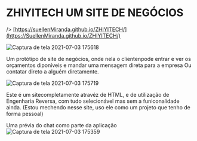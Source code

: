 # ZHIYITECH UM SITE DE NEGÓCIOS 

/> [https://suellenMiranda.github.io/ZHIYITECH/](https://SuellenMiranda.github.io/ZHIYITECH/)

![Captura de tela 2021-07-03 175618](https://user-images.githubusercontent.com/62394959/124366707-feb45b00-dc27-11eb-89b7-658971549da6.png)

Um protótipo de site de negócios, onde nela o clientenpode entrar e ver os orçamentos diponíveis e mandar uma mensagem direta para a empresa
Ou contatar direto a alguém diretamente.

![Captura de tela 2021-07-03 175719](https://user-images.githubusercontent.com/62394959/124366747-55219980-dc28-11eb-87c7-10bdb794f0fc.png)


Este é um sitecompletamente atravéz de HTML, e de utilização de Engenharia Reversa, com tudo selecionável mas sem a funiconalidade ainda. (Estou mechendo nesse site, uso ele como um projeto que tenho de forma pessoal)

Uma prévia do chat como parte da aplicação
![Captura de tela 2021-07-03 175359](https://user-images.githubusercontent.com/62394959/124366663-b5640b80-dc27-11eb-8b73-f4ac83279a17.png)


